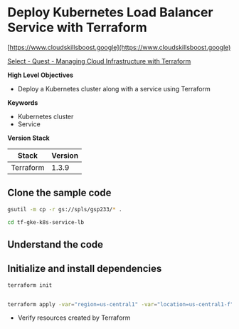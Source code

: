 # Deploy Kubernetes Load Balancer Service with Terraform


[https://www.cloudskillsboost.google](https://www.cloudskillsboost.google)

[Select - Quest -  Managing Cloud Infrastructure with Terraform](https://www.cloudskillsboost.google/paths)

**High Level Objectives**

- Deploy a Kubernetes cluster along with a service using Terraform

**Keywords**

- Kubernetes cluster
- Service

**Version Stack**

| Stack     | Version |
|-----------|---------|
| Terraform | 1.3.9   |

## Clone the sample code

```bash
gsutil -m cp -r gs://spls/gsp233/* .

cd tf-gke-k8s-service-lb
```


## Understand the code


## Initialize and install dependencies

```bash
terraform init


terraform apply -var="region=us-central1" -var="location=us-central1-f"
```

- Verify resources created by Terraform


